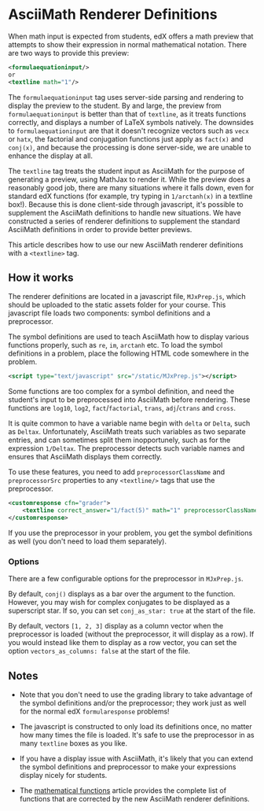 # AsciiMath Renderer Definitions

When math input is expected from students, edX offers a math preview that attempts to show their expression in normal mathematical notation. There are two ways to provide this preview:

```XML
<formulaequationinput/>
or
<textline math="1"/>
```

The `formulaequationinput` tag uses server-side parsing and rendering to display the preview to the student. By and large, the preview from `formulaequationinput` is better than that of `textline`, as it treats functions correctly, and displays a number of LaTeX symbols natively. The downsides to `formulaequationinput` are that it doesn't recognize vectors such as `vecx` or `hatx`, the factorial and conjugation functions just apply as `fact(x)` and `conj(x)`, and because the processing is done server-side, we are unable to enhance the display at all.

The `textline` tag treats the student input as AsciiMath for the purpose of generating a preview, using MathJax to render it. While the preview does a reasonably good job, there are many situations where it falls down, even for standard edX functions (for example, try typing in `1/arctanh(x)` in a textline box!). Because this is done client-side through javascript, it's possible to supplement the AsciiMath definitions to handle new situations. We have constructed a series of renderer definitions to supplement the standard AsciiMath definitions in order to provide better previews.

This article describes how to use our new AsciiMath renderer definitions with a `<textline>` tag.


## How it works

The renderer definitions are located in a javascript file, `MJxPrep.js`, which should be uploaded to the static assets folder for your course. This javascript file loads two components: symbol definitions and a preprocessor.

The symbol definitions are used to teach AsciiMath how to display various functions properly, such as `re`, `im`, `arctanh` etc. To load the symbol definitions in a problem, place the following HTML code somewhere in the problem.

```XML
<script type="text/javascript" src="/static/MJxPrep.js"></script>
```

Some functions are too complex for a symbol definition, and need the student's input to be preprocessed into AsciiMath before rendering. These functions are `log10`, `log2`, `fact`/`factorial`, `trans`, `adj`/`ctrans` and `cross`.

It is quite common to have a variable name begin with `delta` or `Delta`, such as `Deltax`. Unfortunately, AsciiMath treats such variables as two separate entries, and can sometimes split them inopportunely, such as for the expression `1/Deltax`. The preprocessor detects such variable names and ensures that AsciiMath displays them correctly.

To use these features, you need to add `preprocessorClassName` and `preprocessorSrc` properties to any `<textline/>` tags that use the preprocessor.

```XML
<customresponse cfn="grader">
    <textline correct_answer="1/fact(5)" math="1" preprocessorClassName="MJxPrep" preprocessorSrc="/static/MJxPrep.js"/>
</customresponse>
```

If you use the preprocessor in your problem, you get the symbol definitions as well (you don't need to load them separately).


### Options

There are a few configurable options for the preprocessor in `MJxPrep.js`.

By default, `conj()` displays as a bar over the argument to the function. However, you may wish for complex conjugates to be displayed as a superscript star. If so, you can set `conj_as_star: true` at the start of the file.

By default, vectors `[1, 2, 3]` display as a column vector when the preprocessor is loaded (without the preprocessor, it will display as a row). If you would instead like them to display as a row vector, you can set the option `vectors_as_columns: false` at the start of the file.


## Notes

* Note that you don't need to use the grading library to take advantage of the symbol definitions and/or the preprocessor; they work just as well for the normal edX `formularesponse` problems!

* The javascript is constructed to only load its definitions once, no matter how many times the file is loaded. It's safe to use the preprocessor in as many `textline` boxes as you like.

* If you have a display issue with AsciiMath, it's likely that you can extend the symbol definitions and preprocessor to make your expressions display nicely for students.

* The [mathematical functions](functions.md) article provides the complete list of functions that are corrected by the new AsciiMath renderer definitions.
